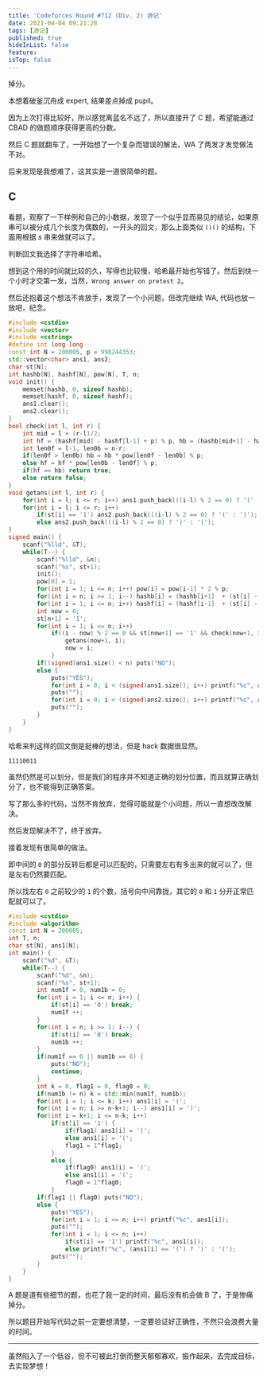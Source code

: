 ```yaml
---
title: 'Codeforces Round #712 (Div. 2) 游记'
date: 2021-04-04 09:21:28
tags: [游记]
published: true
hideInList: false
feature: 
isTop: false
---
```

掉分。

本想着破釜沉舟成 expert, 结果差点掉成 pupil。

<!-- more -->

因为上次打得比较好，所以感觉离蓝名不远了，所以直接开了 C 题，希望能通过 CBAD 的做题顺序获得更高的分数。

然后 C 题就翻车了，一开始想了一个复杂而错误的解法，WA 了两发才发觉做法不对。

后来发现是我想难了，这其实是一道很简单的题。

## C

看题，观察了一下样例和自己的小数据，发现了一个似乎显而易见的结论，如果原串可以被分成几个长度为偶数的，一开头的回文，那么上面类似 `()()` 的结构，下面用根据 $s$ 串来做就可以了。

判断回文我选择了字符串哈希。

想到这个用的时间就比较的久，写得也比较慢，哈希最开始也写错了。然后到快一个小时才交第一发，当然，$\texttt{Wrong answer on pretest 2}$。

然后还抱着这个想法不肯放手，发现了一个小问题，但改完继续 WA, 代码也放一放吧，纪念。

```cpp
#include <cstdio>
#include <vector>
#include <cstring>
#define int long long
const int N = 200005, p = 998244353;
std::vector<char> ans1, ans2;
char st[N];
int hashb[N], hashf[N], pow[N], T, n;
void init() {
    memset(hashb, 0, sizeof hashb);
    memset(hashf, 0, sizeof hashf);
    ans1.clear();
    ans2.clear();
}
bool check(int l, int r) {
    int mid = l + (r-l)/2;
    int hf = (hashf[mid] - hashf[l-1] + p) % p, hb = (hashb[mid+1] - hashb[r+1] + p) % p;
    int len0f = l-1, len0b = n-r;
    if(len0f > len0b) hb = hb * pow[len0f - len0b] % p;
    else hf = hf * pow[len0b - len0f] % p;
    if(hf == hb) return true;
    else return false;
}
void getans(int l, int r) {
    for(int i = l; i <= r; i++) ans1.push_back(((i-l) % 2 == 0) ? '(' : ')');
    for(int i = l; i <= r; i++) 
        if(st[i] == '1') ans2.push_back(((i-l) % 2 == 0) ? '(' : ')');
        else ans2.push_back(((i-l) % 2 == 0) ? ')' : '(');
}
signed main() {
    scanf("%lld", &T);
    while(T--) {
        scanf("%lld", &n);
        scanf("%s", st+1);
        init();
        pow[0] = 1;
        for(int i = 1; i <= n; i++) pow[i] = pow[i-1] * 2 % p;
        for(int i = n; i >= 1; i--) hashb[i] = (hashb[i+1]  + (st[i] - '0' + p) % p * pow[n-i] % p) % p;
        for(int i = 1; i <= n; i++) hashf[i] = (hashf[i-1]  + (st[i] - '0' + p) % p * pow[i-1] % p) % p;
        int now = 0;
        st[n+1] = '1';
        for(int i = 1; i <= n; i++) 
            if((i - now) % 2 == 0 && st[now+1] == '1' && check(now+1, i) ) {
                getans(now+1, i);
                now = i;
            }
        if((signed)ans1.size() < n) puts("NO");
        else {
            puts("YES");
            for(int i = 0; i < (signed)ans1.size(); i++) printf("%c", ans1[i]);
            puts("");
            for(int i = 0; i < (signed)ans2.size(); i++) printf("%c", ans2[i]);
            puts("");
        }
    }
}
```

哈希来判这样的回文倒是挺棒的想法，但是 hack 数据很显然。

```plain
11110011
```

虽然仍然是可以划分，但是我们的程序并不知道正确的划分位置，而且就算正确划分了，也不能得到正确答案。

写了那么多的代码，当然不肯放弃，觉得可能就是个小问题，所以一直想改改解决。

然后发现解决不了，终于放弃。

接着发现有很简单的做法。

即中间的 `0` 的部分反转后都是可以匹配的，只需要左右有多出来的就可以了，但是左右仍然要匹配。

所以找左右 `0` 之前较少的 `1` 的个数，括号向中间靠拢，其它的 `0` 和 `1` 分开正常匹配就可以了。

```cpp
#include <cstdio>
#include <algorithm>
const int N = 200005;
int T, n;
char st[N], ans1[N];
int main() {
    scanf("%d", &T);
    while(T--) {
        scanf("%d", &n);
        scanf("%s", st+1);
        int num1f = 0, num1b = 0;
        for(int i = 1; i <= n; i++) {
            if(st[i] == '0') break;
            num1f ++;
        }
        for(int i = n; i >= 1; i--) {
            if(st[i] == '0') break;
            num1b ++;
        }
        if(num1f == 0 || num1b == 0) {
            puts("NO");
            continue;
        }
        int k = 0, flag1 = 0, flag0 = 0;
        if(num1b != n) k = std::min(num1f, num1b);
        for(int i = 1; i <= k; i++) ans1[i] = '(';
        for(int i = n; i >= n-k+1; i--) ans1[i] = ')';
        for(int i = k+1; i <= n-k; i++) 
            if(st[i] == '1') {
                if(flag1) ans1[i] = ')';
                else ans1[i] = '(';
                flag1 = 1^flag1;
            }
            else {
                if(flag0) ans1[i] = ')';
                else ans1[i] = '(';
                flag0 = 1^flag0;
            }
        if(flag1 || flag0) puts("NO");
        else {
            puts("YES");
            for(int i = 1; i <= n; i++) printf("%c", ans1[i]);
            puts("");
            for(int i = 1; i <= n; i++) 
                if(st[i] == '1') printf("%c", ans1[i]);
                else printf("%c", (ans1[i] == '(') ? ')' : '(');
            puts("");
        }
    }
}
```

A 题是道有些细节的题，也花了我一定的时间，最后没有机会做 B 了，于是惨痛掉分。

所以题目开始写代码之前一定要想清楚，一定要验证好正确性，不然只会浪费大量的时间。

---

虽然陷入了一个低谷，但不可被此打倒而整天郁郁寡欢，振作起来，去完成目标，去实现梦想！